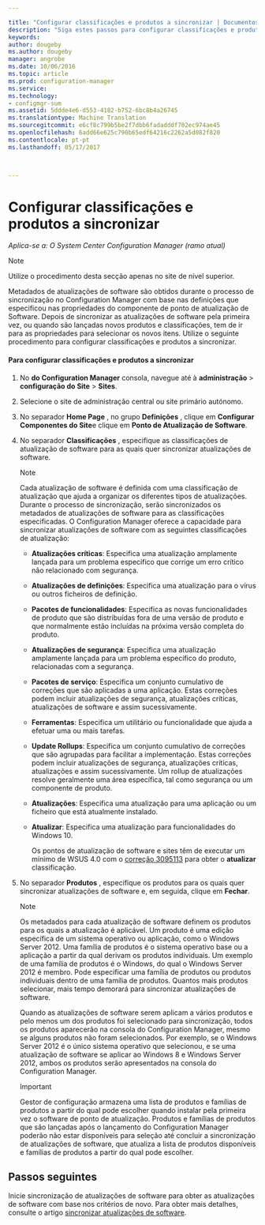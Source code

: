 ```yaml
---

title: "Configurar classificações e produtos a sincronizar | Documentos do Microsoft"
description: "Siga estes passos para configurar classificações e produtos a sincronizar na consola do Configuration Manager."
keywords: 
author: dougeby
ms.author: dougeby
manager: angrobe
ms.date: 10/06/2016
ms.topic: article
ms.prod: configuration-manager
ms.service: 
ms.technology:
- configmgr-sum
ms.assetid: 5ddde4e6-d553-4182-b752-6bc8b4a26745
ms.translationtype: Machine Translation
ms.sourcegitcommit: e6cf8c799b5be2f7dbb6fadadddf702ec974ae45
ms.openlocfilehash: 6add66e625c790b65edf64216c2262a5d082f820
ms.contentlocale: pt-pt
ms.lasthandoff: 05/17/2017



---
```

#  <a name="configure-classifications-and-products-to-synchronize"></a>Configurar classificações e produtos a sincronizar  

*Aplica-se a: O System Center Configuration Manager (ramo atual)*


> [!NOTE]  
>  Utilize o procedimento desta secção apenas no site de nível superior.  

 Metadados de atualizações de software são obtidos durante o processo de sincronização no Configuration Manager com base nas definições que especificou nas propriedades do componente de ponto de atualização de Software. Depois de sincronizar as atualizações de software pela primeira vez, ou quando são lançadas novos produtos e classificações, tem de ir para as propriedades para selecionar os novos itens. Utilize o seguinte procedimento para configurar classificações e produtos a sincronizar.  

#### <a name="to-configure-classifications-and-products-to-synchronize"></a>Para configurar classificações e produtos a sincronizar  

1.  No **do Configuration Manager** consola, navegue até à **administração** > **configuração do Site** > **Sites**.

2. Selecione o site de administração central ou site primário autónomo.  

3.  No separador **Home Page** , no grupo **Definições** , clique em **Configurar Componentes do Site**e clique em **Ponto de Atualização de Software**.

4.  No separador **Classificações** , especifique as classificações de atualização de software para as quais quer sincronizar atualizações de software.  

    > [!NOTE]  
    >  Cada atualização de software é definida com uma classificação de atualização que ajuda a organizar os diferentes tipos de atualizações. Durante o processo de sincronização, serão sincronizados os metadados de atualizações de software para as classificações especificadas. O Configuration Manager oferece a capacidade para sincronizar atualizações de software com as seguintes classificações de atualização:  
    >   
    > - **Atualizações críticas**: Especifica uma atualização amplamente lançada para um problema específico que corrige um erro crítico não relacionado com segurança.  
    > - **Atualizações de definições**: Especifica uma atualização para o vírus ou outros ficheiros de definição.  
    > - **Pacotes de funcionalidades**: Especifica as novas funcionalidades de produto que são distribuídas fora de uma versão de produto e que normalmente estão incluídas na próxima versão completa do produto.  
    > - **Atualizações de segurança**: Especifica uma atualização amplamente lançada para um problema específico do produto, relacionadas com a segurança.  
    > - **Pacotes de serviço**: Especifica um conjunto cumulativo de correções que são aplicadas a uma aplicação. Estas correções podem incluir atualizações de segurança, atualizações críticas, atualizações de software e assim sucessivamente.  
    > - **Ferramentas**: Especifica um utilitário ou funcionalidade que ajuda a efetuar uma ou mais tarefas.  
    > - **Update Rollups**: Especifica um conjunto cumulativo de correções que são agrupadas para facilitar a implementação. Estas correções podem incluir atualizações de segurança, atualizações críticas, atualizações e assim sucessivamente. Um rollup de atualizações resolve geralmente uma área específica, tal como segurança ou um componente de produto.  
    > - **Atualizações**: Especifica uma atualização para uma aplicação ou um ficheiro que está atualmente instalado.  
    > - **Atualizar**: Especifica uma atualização para funcionalidades do Windows 10.  
    >   
    >      Os pontos de atualização de software e sites têm de executar um mínimo de WSUS 4.0 com o [correção 3095113](https://support.microsoft.com/kb/3095113) para obter o **atualizar** classificação.  

5.  No separador **Produtos** , especifique os produtos para os quais quer sincronizar atualizações de software e, em seguida, clique em **Fechar**.  

    > [!NOTE]  
    >  Os metadados para cada atualização de software definem os produtos para os quais a atualização é aplicável. Um produto é uma edição específica de um sistema operativo ou aplicação, como o Windows Server 2012. Uma família de produtos é o sistema operativo base ou a aplicação a partir da qual derivam os produtos individuais. Um exemplo de uma família de produtos é o Windows, do qual o Windows Server 2012 é membro. Pode especificar uma família de produtos ou produtos individuais dentro de uma família de produtos. Quantos mais produtos selecionar, mais tempo demorará para sincronizar atualizações de software.  
    >   
    >  Quando as atualizações de software serem aplicam a vários produtos e pelo menos um dos produtos foi selecionado para sincronização, todos os produtos aparecerão na consola do Configuration Manager, mesmo se alguns produtos não foram selecionados. Por exemplo, se o Windows Server 2012 é o único sistema operativo que selecionou, e se uma atualização de software se aplicar ao Windows 8 e Windows Server 2012, ambos os produtos serão apresentados na consola do Configuration Manager.  

    > [!IMPORTANT]  
    >  Gestor de configuração armazena uma lista de produtos e famílias de produtos a partir do qual pode escolher quando instalar pela primeira vez o software de ponto de atualização. Produtos e famílias de produtos que são lançadas após o lançamento do Configuration Manager poderão não estar disponíveis para seleção até concluir a sincronização de atualizações de software, que atualiza a lista de produtos disponíveis e famílias de produtos a partir do qual pode escolher.  


## <a name="next-steps"></a>Passos seguintes
Inicie sincronização de atualizações de software para obter as atualizações de software com base nos critérios de novo. Para obter mais detalhes, consulte o artigo [sincronizar atualizações de software](synchronize-software-updates.md).

